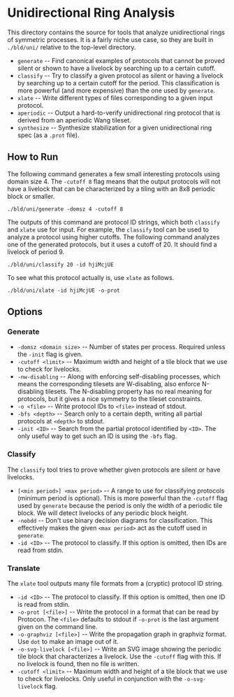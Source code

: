 
# Unidirectional Ring Analysis

This directory contains the source for tools that analyze unidirectional rings of symmetric processes.
It is a fairly niche use case, so they are built in `./bld/uni/` relative to the top-level directory.

* `generate` -- Find canonical examples of protocols that cannot be proved silent or shown to have a livelock by searching up to a certain cutoff.
* `classify` -- Try to classify a given protocol as silent or having a livelock by searching up to a certain cutoff for the period. This classification is more powerful (and more expensive) than the one used by `generate`.
* `xlate` -- Write different types of files corresponding to a given input protocol.
* `aperiodic` -- Output a hard-to-verify unidirectional ring protocol that is derived from an aperiodic Wang tileset.
* `synthesize` -- Synthesize stabilization for a given unidirectional ring spec (as a `.prot` file).

## How to Run

The following command generates a few small interesting protocols using domain size 4.
The `-cutoff 8` flag means that the output protocols will not have a livelock that can be characterized by a tiling with an 8x8 periodic block or smaller.
```
./bld/uni/generate -domsz 4 -cutoff 8
```
The outputs of this command are protocol ID strings, which both `classify` and `xlate` use for input.
For example, the `classify` tool can be used to analyze a protocol using higher cutoffs.
The following command analyzes one of the generated protocols, but it uses a cutoff of 20.
It should find a livelock of period 9.
```
./bld/uni/classify 20 -id hjiMcjUE
```
To see what this protocol actually is, use `xlate` as follows.
```
./bld/uni/xlate -id hjiMcjUE -o-prot
```

## Options

### Generate

* `-domsz <domain size>` -- Number of states per process. Required unless the `-init` flag is given.
* `-cutoff <limit>` -- Maximum width and height of a tile block that we use to check for livelocks.
* `-nw-disabling` -- Along with enforcing self-disabling processes, which means the corresponding tilesets are W-disabling, also enforce N-disabling tilesets. The N-disabling property has no real meaning for protocols, but it gives a nice symmetry to the tileset constraints.
* `-o <file>` -- Write protocol IDs to `<file>` instead of stdout.
* `-bfs <depth>` -- Search only to a certain depth, writing all partial protocols at `<depth>` to stdout.
* `-init <ID>` -- Search from the partial protocol identified by `<ID>`. The only useful way to get such an ID is using the `-bfs` flag.

### Classify

The `classify` tool tries to prove whether given protocols are silent or have livelocks.

* `[<min period>] <max period>` -- A range to use for classifying protocols (minimum period is optional). This is more powerful than the `-cutoff` flag used by `generate` because the period is only the width of a periodic tile block. We will detect livelocks of any periodic block height.
* `-nobdd` -- Don't use binary decision diagrams for classification. This effectively makes the given `<max period>` act as the cutoff used in `generate`.
* `-id <ID>` -- The protocol to classify. If this option is omitted, then IDs are read from stdin.

### Translate

The `xlate` tool outputs many file formats from a (cryptic) protocol ID string.

* `-id <ID>` -- The protocol to classify. If this option is omitted, then one ID is read from stdin.
* `-o-prot [<file>]` -- Write the protocol in a format that can be read by Protocon. The `<file>` defaults to stdout  if `-o-prot` is the last argument given on the command line.
* `-o-graphviz [<file>]` -- Write the propagation graph in graphviz format. Use `dot` to make an image out of it.
* `-o-svg-livelock [<file>]` -- Write an SVG image showing the periodic tile block that characterizes a livelock. Use the `-cutoff` flag with this. If no livelock is found, then no file is written.
* `-cutoff <limit>` -- Maximum width and height of a tile block that we use to check for livelocks. Only useful in conjunction with the `-o-svg-livelock` flag.

